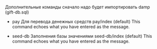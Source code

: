 Дополнительные команды 
cначало надо будет импортировать damp (gift-db.sql)
- pay                          Для перевода денежных средств
    pay/index (default)        This command echoes what you have entered as the message.

- seed-db                      Заполнения базы значениями
    seed-db/index (default)    This command echoes what you have entered as the message.

